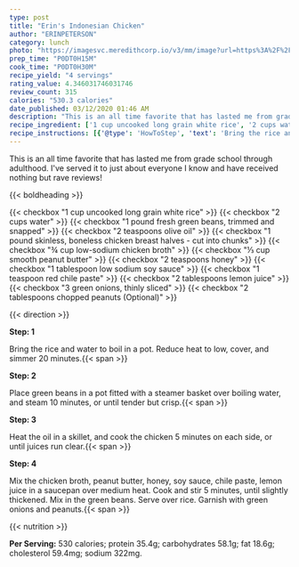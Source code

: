```yaml
---
type: post
title: "Erin's Indonesian Chicken"
author: "ERINPETERSON"
category: lunch
photo: "https://imagesvc.meredithcorp.io/v3/mm/image?url=https%3A%2F%2Fimages.media-allrecipes.com%2Fuserphotos%2F1299653.jpg"
prep_time: "P0DT0H15M"
cook_time: "P0DT0H30M"
recipe_yield: "4 servings"
rating_value: 4.346031746031746
review_count: 315
calories: "530.3 calories"
date_published: 03/12/2020 01:46 AM
description: "This is an all time favorite that has lasted me from grade school through adulthood. I've served it to just about everyone I know and have received nothing but rave reviews!"
recipe_ingredient: ['1 cup uncooked long grain white rice', '2 cups water', '1 pound fresh green beans, trimmed and snapped', '2 teaspoons olive oil', '1 pound skinless, boneless chicken breast halves - cut into chunks', '¾ cup low-sodium chicken broth', '⅓ cup smooth peanut butter', '2 teaspoons honey', '1 tablespoon low sodium soy sauce', '1 teaspoon red chile paste', '2 tablespoons lemon juice', '3 green onions, thinly sliced', '2 tablespoons chopped peanuts']
recipe_instructions: [{'@type': 'HowToStep', 'text': 'Bring the rice and water to boil in a pot. Reduce heat to low, cover, and simmer 20 minutes.\n'}, {'@type': 'HowToStep', 'text': 'Place green beans in a pot fitted with a steamer basket over boiling water, and steam 10 minutes, or until tender but crisp.\n'}, {'@type': 'HowToStep', 'text': 'Heat the oil in a skillet, and cook the chicken 5 minutes on each side, or until juices run clear.\n'}, {'@type': 'HowToStep', 'text': 'Mix the chicken broth, peanut butter, honey, soy sauce, chile paste, lemon juice in a saucepan over medium heat. Cook and stir 5 minutes, until slightly thickened. Mix in the green beans. Serve over rice. Garnish with green onions and peanuts.\n'}]
---
```


This is an all time favorite that has lasted me from grade school through adulthood. I've served it to just about everyone I know and have received nothing but rave reviews! 

{{< boldheading >}}

{{< checkbox "1 cup uncooked long grain white rice" >}}
{{< checkbox "2 cups water" >}}
{{< checkbox "1 pound fresh green beans, trimmed and snapped" >}}
{{< checkbox "2 teaspoons olive oil" >}}
{{< checkbox "1 pound skinless, boneless chicken breast halves - cut into chunks" >}}
{{< checkbox "¾ cup low-sodium chicken broth" >}}
{{< checkbox "⅓ cup smooth peanut butter" >}}
{{< checkbox "2 teaspoons honey" >}}
{{< checkbox "1 tablespoon low sodium soy sauce" >}}
{{< checkbox "1 teaspoon red chile paste" >}}
{{< checkbox "2 tablespoons lemon juice" >}}
{{< checkbox "3  green onions, thinly sliced" >}}
{{< checkbox "2 tablespoons chopped peanuts  (Optional)" >}}


{{< direction >}}

**Step: 1**

Bring the rice and water to boil in a pot. Reduce heat to low, cover, and simmer 20 minutes.{{< span >}}

**Step: 2**

Place green beans in a pot fitted with a steamer basket over boiling water, and steam 10 minutes, or until tender but crisp.{{< span >}}

**Step: 3**

Heat the oil in a skillet, and cook the chicken 5 minutes on each side, or until juices run clear.{{< span >}}

**Step: 4**

Mix the chicken broth, peanut butter, honey, soy sauce, chile paste, lemon juice in a saucepan over medium heat. Cook and stir 5 minutes, until slightly thickened. Mix in the green beans. Serve over rice. Garnish with green onions and peanuts.{{< span >}}

{{< nutrition >}}

**Per Serving:** 530 calories; protein 35.4g; carbohydrates 58.1g; fat 18.6g; cholesterol 59.4mg; sodium 322mg.
